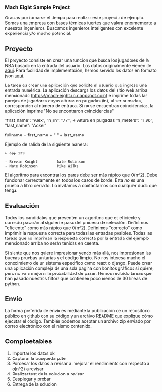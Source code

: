 ### Mach Eight Sample Project

Gracias por tomarse el tiempo para realizar este proyecto de ejemplo. Somos una 
empresa con bases técnicas fuertes que valora enormemente a nuestros ingenieros.
Buscamos ingenieros inteligentes con excelente experiencia y/o mucho potencial.


## Proyecto

El proyecto consiste en crear una funcion que busca los jugadores de la NBA
basado en la entrada del usuario. Los datos originalmente vienen de
[aquí](https://www.openintro.org/data/index.php?data=nba_heights). Para facilidad
de implementación, hemos servido los datos en formato json [aquí](https://mach-eight.uc.r.appspot.com/).

La tarea es crear una aplicación que solicite al usuario que ingrese una entrada
numérica. La aplicación descarga los datos del sitio web arriba mencionado
(https://mach-eight.uc.r.appspot.com) e imprime todas las parejas de jugadores
cuyas alturas en pulgadas (in), al ser sumadas, corresponden al número de entrada.
Si no se encuentran coincidencias, la aplicación imprime "No se encontraron coincidencias"

"first_name": "Alex",
"h_in": "77",    -> Altura en pulgadas
"h_meters": "1.96",
"last_name": "Acker"


fullname = first_name + " " + last_name

Ejemplo de salida de la siguiente manera:
```
> app 139

- Brevin Knight         Nate Robinson
- Nate Robinson         Mike Wilks
```

El algoritmo para encontrar los pares debe ser más rápido que O(n^2). Debe
funcionar correctamente en todos los casos de borde. Esta _no_ es una prueba a
libro cerrado. Lo invitamos a contactarnos con cualquier duda que tenga.


## Evaluación

Todos los candidatos que presenten un algoritmo que es eficiente y correcto
pasarán al siguiente paso del proceso de selección. Definimos "eficiente" como
más rápido que O(n^2). Definimos "correcto" como imprimir la respuesta correcta
para todas las entradas posibles. Todas las tareas que no impriman la respuesta
correcta por la entrada del ejemplo mencionado arriba no serán tenidas en cuenta.

Si siente que nos quiere impresionar yendo más allá, nos impresionan las
buenas pruebas unitarias y el código limpio. No nos interesa mucho el conocimiento de un
sistema específico como react o django. Puede crear una aplicación compleja de
una sola pagina con bonitos gráficos si quiere, pero no va a mejorar la
probabilidad de pasar. Hemos recibido tareas que han pasado nuestros filtors que
contienen poco menos de 30 líneas de python.

## Envío

La forma preferida de envío es mediante la publicación de un repositorio
público en github con su código y un archivo README que explique cómo ejecutar
el código. También podemos aceptar un archivo zip enviado por correo electrónico
con el mismo contenido. 


## Comploetables

1. Importar los datos   ok
2. Capturar la busqueda   pdte
2. Porcesar los datos  a revisar
    a. mejorar el rendimiento con respecto a o(n^2) a revisar
3. Realizar test de la solucion   a revisar
4. Desplegar y probar
5. Entrega de la solucion